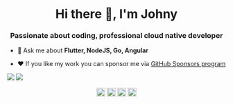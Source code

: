 <h1 align="center">Hi there 👋, I'm Johny</h1>
<h3 align="center">Passionate about coding, professional cloud native developer</h3>

- 💬 Ask me about **Flutter, NodeJS, Go, Angular**

- ❤️ If you like my work you can sponsor me via <a href='https://github.com/sponsors/jvalentik'>GitHub Sponsors program</a>


<picture>
<source
  srcset="https://readme-stats-jvalentik.vercel.app/api?username=jvalentik&show_icons=true&count_private=true&include_all_commits=true&theme=nightowl"
  media="(prefers-color-scheme: dark)"
/>
<source
  srcset="https://readme-stats-jvalentik.vercel.app/api?username=jvalentik&show_icons=true&count_private=true&include_all_commits=true&theme=solarized-light"
  media="(prefers-color-scheme: light), (prefers-color-scheme: no-preference)"
/>
<img src="https://readme-stats-jvalentik.vercel.app/api?username=jvalentik&show_icons=true&count_private=true&include_all_commits=true&theme=solarized-light" />
</picture>


<picture>
<source
  srcset="https://readme-stats-jvalentik.vercel.app/api/top-langs?username=jvalentik&theme=nightowl"
  media="(prefers-color-scheme: dark)"
/>
<source
  srcset="https://readme-stats-jvalentik.vercel.app/api/top-langs?username=jvalentik&theme=solarized-light"
  media="(prefers-color-scheme: light), (prefers-color-scheme: no-preference)"
/>
<img src="https://readme-stats-jvalentik.vercel.app/api/top-langs?username=jvalentik&theme=solarized-light" />
</picture>


<p align="center">
<a href="https://dev.to/jvalentik" target="blank"><img align="center" src="https://cdn.jsdelivr.net/npm/simple-icons@3.0.1/icons/dev-dot-to.svg" alt="@jvalentik" height="20" width="20" /></a>
<a href="https://twitter.com/johnyvalentik" target="blank"><img align="center" src="https://cdn.jsdelivr.net/npm/simple-icons@3.0.1/icons/twitter.svg" alt="@johnyvalentik" height="20" width="20" /></a>
<a href="https://linkedin.com/in/janvalentik" target="blank"><img align="center" src="https://cdn.jsdelivr.net/npm/simple-icons@3.0.1/icons/linkedin.svg" alt="janvalentik" height="20" width="20" /></a>
<a href="https://medium.com/@johnyvalentik" target="blank"><img align="center" src="https://cdn.jsdelivr.net/npm/simple-icons@3.0.1/icons/medium.svg" alt="@johnyvalentik" height="20" width="20" /></a>
</p>
